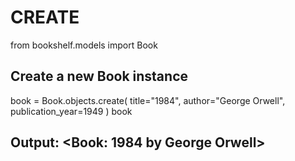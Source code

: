 # CREATE

from bookshelf.models import Book

## Create a new Book instance

book = Book.objects.create(
    title="1984",
    author="George Orwell",
    publication_year=1949
)
book

## Output: <Book: 1984 by George Orwell>
